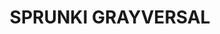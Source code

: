 ---
slug: sprunki-grayversal
title: SPRUNKI GRAYVERSAL
description: "SPRUNKI GRAYVERSAL is an exciting online game. Play for free directly in your browser!"
icon: /images/popular_mods/SPRUNKI GRAYVERSAL.png
url: https://cocrea.world/embed/1842922977589510146?type=player
previewImage: /images/popular_mods/SPRUNKI GRAYVERSAL.png
type: popular mods

# SEO配置
seo:
  title: "SPRUNKI GRAYVERSAL - Play Free Online Game | Fun Browser Games"
  description: "SPRUNKI GRAYVERSAL - Play this fun online game for free in your browser. No download required!"
  ogImage: "/images/popular_mods/SPRUNKI GRAYVERSAL.png"
  keywords: "sprunki-grayversal, online game, browser game, free game, popular mods game, play online"

videoUrls:
  - https://www.youtube.com/embed/example1
  - https://www.youtube.com/embed/example2

whyPlay:
  title: "Why Play SPRUNKI GRAYVERSAL?"
  items:
    - "Immersive Gameplay: SPRUNKI GRAYVERSAL offers an engaging and immersive gaming experience that will keep you entertained for hours"
    - "Challenging Levels: Test your skills with increasingly difficult challenges and obstacles"
    - "Beautiful Graphics: Enjoy stunning visuals and smooth animations that bring the game world to life"
    - "Regular Updates: New content and features are added regularly to keep the game fresh and exciting"
    - "Free to Play: Experience all the fun without spending a penny"
    - "Community Features: Connect with other players, share strategies, and compete for high scores"
    - "Cross-Platform: Play on any device with a web browser, no downloads required"

features:
  title: "Key Features of SPRUNKI GRAYVERSAL"
  image: "/images/popular_mods/SPRUNKI GRAYVERSAL.png"
  items:
    - "Intuitive Controls: Easy to learn controls make SPRUNKI GRAYVERSAL accessible for players of all skill levels"
    - "Multiple Game Modes: Enjoy various gameplay options that provide different challenges and experiences"
    - "Character Customization: Personalize your gaming experience with unique characters and items"
    - "Achievement System: Complete special tasks to earn rewards and recognition"
    - "Leaderboards: Compete with players worldwide and see who can achieve the highest scores"

characteristics:
  title: "Game Characteristics"
  image: "/images/popular_mods/SPRUNKI GRAYVERSAL.png"
  items:
    - "Genre: Popular mods game with elements of strategy and skill"
    - "Difficulty: Suitable for both casual gamers and those seeking a challenge"
    - "Play Time: Quick sessions or extended gameplay, depending on your preference"
    - "Art Style: Vibrant and engaging visuals that enhance the gaming experience"
    - "Sound Design: Immersive audio that complements the gameplay perfectly"

info: "SPRUNKI GRAYVERSAL is an exciting online game that offers players a unique and engaging gaming experience. With its intuitive controls, stunning visuals, and challenging gameplay, SPRUNKI GRAYVERSAL provides hours of entertainment for players of all ages and skill levels. Whether you're looking for a quick gaming session during a break or an extended play session, SPRUNKI GRAYVERSAL delivers an immersive experience that will keep you coming back for more. The game features multiple levels of increasing difficulty, ensuring that players are constantly challenged as they progress. With regular updates adding new content and features, SPRUNKI GRAYVERSAL remains fresh and exciting, providing endless entertainment options for its growing community of players."

howToPlayIntro: "Welcome to SPRUNKI GRAYVERSAL! This guide will walk you through the basics and help you master the game. Whether you're a beginner or looking to improve your skills, these tips and instructions will enhance your gaming experience."

howToPlaySteps:
  - title: "Getting Started"
    description: "Begin your SPRUNKI GRAYVERSAL adventure by familiarizing yourself with the controls. Use your keyboard or mouse to navigate through the game interface. The tutorial will guide you through the basic mechanics and help you understand the objectives."
  - title: "Understanding the Objectives"
    description: "In SPRUNKI GRAYVERSAL, your main goal is to progress through levels by completing specific objectives. Each level presents unique challenges that require different strategies and approaches."
  - title: "Mastering the Controls"
    description: "Practice using the controls to improve your precision and reaction time. SPRUNKI GRAYVERSAL requires quick reflexes and strategic thinking to overcome obstacles and defeat opponents."
  - title: "Utilizing Power-ups"
    description: "Collect power-ups throughout the game to enhance your abilities and overcome difficult challenges. Each power-up offers unique advantages that can be crucial for success."
  - title: "Developing Strategies"
    description: "As you progress in SPRUNKI GRAYVERSAL, develop effective strategies for different scenarios. Analyze patterns, anticipate challenges, and adapt your approach to maximize your performance."

faq:
  title: "Frequently Asked Questions about SPRUNKI GRAYVERSAL"
  items:
    - question: "Is SPRUNKI GRAYVERSAL free to play?"
      answer: "Yes, SPRUNKI GRAYVERSAL is completely free to play directly in your web browser. No downloads or purchases are required to enjoy the full game experience."
    - question: "Can I play SPRUNKI GRAYVERSAL on mobile devices?"
      answer: "Yes, SPRUNKI GRAYVERSAL is optimized for both desktop and mobile play. You can enjoy the game on any device with a web browser and internet connection."
    - question: "Are there any in-game purchases?"
      answer: "While SPRUNKI GRAYVERSAL is free to play, there may be optional in-game purchases available for cosmetic items or additional features that don't affect core gameplay."
    - question: "How often is SPRUNKI GRAYVERSAL updated?"
      answer: "The developers regularly update SPRUNKI GRAYVERSAL with new content, features, and improvements based on player feedback and game performance."
    - question: "Can I play SPRUNKI GRAYVERSAL offline?"
      answer: "Currently, SPRUNKI GRAYVERSAL requires an internet connection to play as it's a browser-based online game."
    - question: "Is SPRUNKI GRAYVERSAL suitable for children?"
      answer: "Yes, SPRUNKI GRAYVERSAL is designed to be family-friendly and suitable for players of all ages."
    - question: "How do I report bugs or issues?"
      answer: "If you encounter any problems while playing SPRUNKI GRAYVERSAL, you can report them through the game's support page or contact the developers directly through their website."
    - question: "Still Have Questions?"
      answer: "If you have additional questions about SPRUNKI GRAYVERSAL that aren't covered in this FAQ, please visit our support center or contact our customer service team for assistance."
---